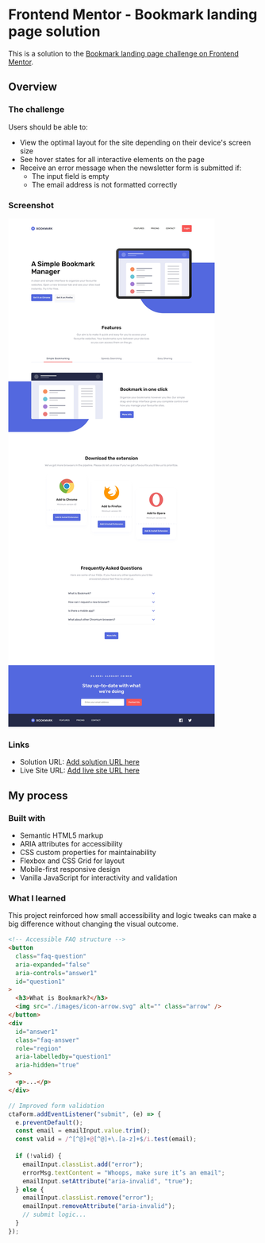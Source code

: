 # Frontend Mentor - Bookmark landing page solution

This is a solution to the [Bookmark landing page challenge on Frontend Mentor](https://www.frontendmentor.io/challenges/bookmark-landing-page-5d0b588a9edda32581d29158).

## Overview

### The challenge

Users should be able to:

- View the optimal layout for the site depending on their device's screen size
- See hover states for all interactive elements on the page
- Receive an error message when the newsletter form is submitted if:
  - The input field is empty
  - The email address is not formatted correctly

### Screenshot

![](./screenshot.jpg)

### Links

- Solution URL: [Add solution URL here](https://your-solution-url.com)
- Live Site URL: [Add live site URL here](https://your-live-site-url.com)

## My process

### Built with

- Semantic HTML5 markup
- ARIA attributes for accessibility
- CSS custom properties for maintainability
- Flexbox and CSS Grid for layout
- Mobile-first responsive design
- Vanilla JavaScript for interactivity and validation

### What I learned

This project reinforced how small accessibility and logic tweaks can make a big difference without changing the visual outcome.

```html
<!-- Accessible FAQ structure -->
<button
  class="faq-question"
  aria-expanded="false"
  aria-controls="answer1"
  id="question1"
>
  <h3>What is Bookmark?</h3>
  <img src="./images/icon-arrow.svg" alt="" class="arrow" />
</button>
<div
  id="answer1"
  class="faq-answer"
  role="region"
  aria-labelledby="question1"
  aria-hidden="true"
>
  <p>...</p>
</div>
```

```js
// Improved form validation
ctaForm.addEventListener("submit", (e) => {
  e.preventDefault();
  const email = emailInput.value.trim();
  const valid = /^[^@]+@[^@]+\.[a-z]+$/i.test(email);

  if (!valid) {
    emailInput.classList.add("error");
    errorMsg.textContent = "Whoops, make sure it’s an email";
    emailInput.setAttribute("aria-invalid", "true");
  } else {
    emailInput.classList.remove("error");
    emailInput.removeAttribute("aria-invalid");
    // submit logic...
  }
});
```
